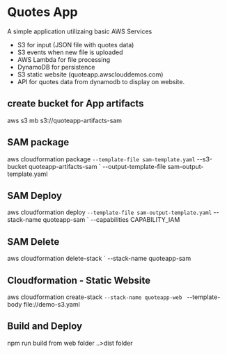 # Quotes App

A simple application utilizaing basic AWS Services

- S3 for input (JSON file with quotes data)
- S3 events when new file is uploaded
- AWS Lambda for file processing
- DynamoDB for persistence
- S3 static website (quoteapp.awsclouddemos.com)
- API for quotes data from dynamodb to display on website.

## create bucket for App artifacts
aws s3 mb s3://quoteapp-artifacts-sam


## SAM package
aws cloudformation package `
--template-file sam-template.yaml `
--s3-bucket quoteapp-artifacts-sam `
--output-template-file sam-output-template.yaml

## SAM Deploy
aws cloudformation deploy `
--template-file sam-output-template.yaml `
--stack-name quoteapp-sam `
--capabilities CAPABILITY_IAM

## SAM Delete
aws cloudformation delete-stack `
--stack-name quoteapp-sam


## Cloudformation - Static Website
aws cloudformation create-stack  `
 --stack-name quoteapp-web  `
 --template-body file://demo-s3.yaml

## Build and Deploy
npm run build from web folder
..>dist folder
